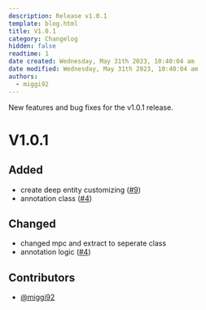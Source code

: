 ```yaml
---
description: Release v1.0.1
template: blog.html
title: V1.0.1
category: Changelog
hidden: false
readtime: 1
date created: Wednesday, May 31th 2023, 10:40:04 am
date modified: Wednesday, May 31th 2023, 10:40:04 am
authors:
  - miggi92
---
```


New features and bug fixes for the v1.0.1 release.

# V1.0.1

## Added
- create deep entity customizing ([#9])
- annotation class ([#4])

## Changed
- changed mpc and extract to seperate class
- annotation logic ([#4])

## Contributors
- [@miggi92]


[@miggi92]: https://github.com/miggi92
[#4]: https://github.com/miggi92/odata-fw/issues/4
[#9]: https://github.com/miggi92/odata-fw/issues/9